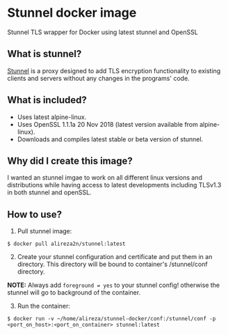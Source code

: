 # Stunnel docker image
Stunnel TLS wrapper for Docker using latest stunnel and OpenSSL

## What is stunnel?
[Stunnel](https://www.stunnel.org/) is a proxy designed to add TLS encryption functionality to existing clients and servers without any changes in the programs' code.

## What is included?
* Uses latest alpine-linux.
* Uses OpenSSL 1.1.1a  20 Nov 2018 (latest version available from alpine-linux).
* Downloads and compiles latest stable or beta version of stunnel.

## Why did I create this image?
I wanted an stunnel imgae to work on all different linux versions and distributions while having access to latest
developments including TLSv1.3 in both stunnel and openSSL.

## How to use?
1. Pull stunnel image:
```
$ docker pull alireza2n/stunnel:latest
```
2. Create your stunnel configuration and certificate and put them in an directory. This directory will be bound to container's
/stunnel/conf directory.

**NOTE:** Always add ```foreground = yes``` to your stunnel config! otherwise the stunnel will go to background of the container.

3. Run the container:
```
$ docker run -v ~/home/alireza/stunnel-docker/conf:/stunnel/conf -p <port_on_host>:<port_on_container> stunnel:latest
```

